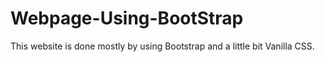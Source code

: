 # Webpage-Using-BootStrap
This website is done mostly by using Bootstrap and a little bit Vanilla CSS. 
